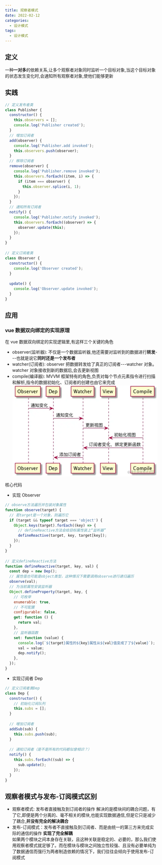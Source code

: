 ```yaml
---
title: 观察者模式
date: 2022-02-12
categories: 
  - 设计模式
tags: 
  - 设计模式
---
```


## 定义

一种**一对多**的依赖关系,让多个观察者对象同时监听一个目标对象,当这个目标对象的状态发生变化时,会通知所有观察者对象,使他们能够更新

## 实践

```js
// 定义发布者类
class Publisher {
  constructor() {
    this.observers = [];
    console.log('Publisher created');
  }
  // 增加订阅者
  add(observer) {
    console.log('Publisher.add invoked');
    this.observers.push(observer);
  }
  // 移除订阅者
  remove(observer) {
    console.log('Publisher.remove invoked');
    this.observers.forEach((item, i) => {
      if (item === observer) {
        this.observer.splice(i, 1);
      }
    });
  }
  // 通知所有订阅者
  notify() {
    console.log('Publisher.notify invoked');
    this.observers.forEach((observer) => {
      observer.update(this);
    });
  }
}

// 定义订阅者类
class Observer {
  constructor() {
    console.log('Observer created');
  }

  update() {
    console.log('Observer.update invoked');
  }
}
```

## 应用

### vue 数据双向绑定的实现原理

在 vue 数据双向绑定的实现逻辑里,有这样三个关键的角色

- observer(监听器): 不仅是一个数据监听器,他还需要对监听到的数据进行**转发**---也就是说它**同时还是一个发布者**
- watcher(订阅者): observer 把数据转发给了真正的订阅者---watcher 对象。watcher 对象接收到新的数据后,会去更新视图
- compile(编译器): MVVM 框架特有的角色,负责对每个节点元素指令进行扫描和解析,指令的数据初始化、订阅者的创建也由它来完成
  ![](/docs/images/JavaScript/observer.jpg)

核心代码

- 实现 Observer

```js
// observe方法遍历并包装对象属性
function observe(target) {
  // 若target是一个对象，则遍历它
  if (target && typeof target === 'object') {
    Object.keys(target).forEach((key) => {
      // defineReactive方法会给目标属性装上“监听器”
      defineReactive(target, key, target[key]);
    });
  }
}

// 定义defineReactive方法
function defineReactive(target, key, val) {
  const dep = new Dep();
  // 属性值也可能是object类型，这种情况下需要调用observe进行递归遍历
  observe(val);
  // 为当前属性安装监听器
  Object.defineProperty(target, key, {
    // 可枚举
    enumerable: true,
    // 不可配置
    configurable: false,
    get: function () {
      return val;
    },
    // 监听器函数
    set: function (value) {
      console.log(`${target}属性的${key}属性从${val}值变成了了${value}`);
      val = value;
      dep.notify();
    },
  });
}
```

- 实现订阅者 Dep

```js
// 定义订阅者类Dep
class Dep {
  constructor() {
    // 初始化订阅队列
    this.subs = [];
  }

  // 增加订阅者
  addSub(sub) {
    this.subs.push(sub);
  }

  // 通知订阅者（是不是所有的代码都似曾相识？）
  notify() {
    this.subs.forEach((sub) => {
      sub.update();
    });
  }
}
```

## 观察者模式与发布-订阅模式区别

- 观察者模式: 发布者直接触及到订阅者的操作
  解决的是模块间的耦合问题，有了它,即便是两个分离的、毫不相关的模块,也能实现数据通信,但是它只是减少了耦合,**并没有完全的解决耦合**
- 发布-订阅模式：发布者不直接触及到订阅者、而是由统一的第三方来完成实际的通信的操作
  **实现了完全解耦**\
  如果两个模块之间本身存在关联，且这种关联是稳定的、必要的，那么我们使用观察者模式就足够了。而在模块与模块之间独立性较强、且没有必要单纯为了数据通信而强行为两者制造依赖的情况下，我们往往会倾向于使用发布-订阅模式
